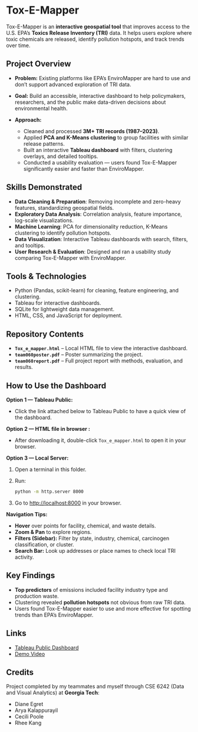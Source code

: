 # Tox-E-Mapper

Tox-E-Mapper is an **interactive geospatial tool** that improves access to the U.S. EPA’s **Toxics Release Inventory (TRI)** data. It helps users explore where toxic chemicals are released, identify pollution hotspots, and track trends over time.

## Project Overview

* **Problem:** Existing platforms like EPA’s EnviroMapper are hard to use and don’t support advanced exploration of TRI data.
* **Goal:** Build an accessible, interactive dashboard to help policymakers, researchers, and the public make data-driven decisions about environmental health.
* **Approach:**

  * Cleaned and processed **3M+ TRI records (1987–2023)**.
  * Applied **PCA and K-Means clustering** to group facilities with similar release patterns.
  * Built an interactive **Tableau dashboard** with filters, clustering overlays, and detailed tooltips.
  * Conducted a usability evaluation — users found Tox-E-Mapper significantly easier and faster than EnviroMapper.

## Skills Demonstrated

* **Data Cleaning & Preparation**: Removing incomplete and zero-heavy features, standardizing geospatial fields.
* **Exploratory Data Analysis**: Correlation analysis, feature importance, log-scale visualizations.
* **Machine Learning**: PCA for dimensionality reduction, K-Means clustering to identify pollution hotspots.
* **Data Visualization**: Interactive Tableau dashboards with search, filters, and tooltips.
* **User Research & Evaluation**: Designed and ran a usability study comparing Tox-E-Mapper with EnviroMapper.

## Tools & Technologies

* Python (Pandas, scikit-learn) for cleaning, feature engineering, and clustering.
* Tableau for interactive dashboards.
* SQLite for lightweight data management.
* HTML, CSS, and JavaScript for deployment.

## Repository Contents

* **`Tox_e_mapper.html`** – Local HTML file to view the interactive dashboard.
* **`team060poster.pdf`** – Poster summarizing the project.
* **`team060report.pdf`** – Full project report with methods, evaluation, and results.

## How to Use the Dashboard

**Option 1 — Tableau Public:**
* Click the link attached below to Tableau Public to have a quick view of the dashboard.

**Option 2 — HTML file in browser :**

* After downloading it, double-click `Tox_e_mapper.html` to open it in your browser.

**Option 3 — Local Server:**

1. Open a terminal in this folder.
2. Run:

   ```bash
   python -m http.server 8000
   ```
3. Go to [http://localhost:8000](http://localhost:8000) in your browser.

**Navigation Tips:**

* **Hover** over points for facility, chemical, and waste details.
* **Zoom & Pan** to explore regions.
* **Filters (Sidebar):** Filter by state, industry, chemical, carcinogen classification, or cluster.
* **Search Bar:** Look up addresses or place names to check local TRI activity.

## Key Findings

* **Top predictors** of emissions included facility industry type and production waste.
* Clustering revealed **pollution hotspots** not obvious from raw TRI data.
* Users found Tox-E-Mapper easier to use and more effective for spotting trends than EPA’s EnviroMapper.

## Links

* [Tableau Public Dashboard](https://public.tableau.com/app/profile/diane.egret/viz/ClusteredMap_17440624844360/Dashboard1)
* [Demo Video](https://www.youtube.com/watch?v=nSbnjFp_rTA)

## Credits

Project completed by my teammates and myself through CSE 6242 (Data and Visual Analytics) at **Georgia Tech**:

* Diane Egret
* Arya Kalappurayil
* Cecili Poole
* Rhee Kang
